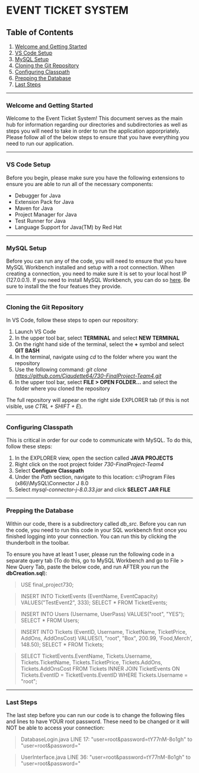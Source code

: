 # EVENT TICKET SYSTEM
## Table of Contents
1. [Welcome and Getting Started](#welcome-and-getting-started)
2. [VS Code Setup](#vs-code-setup)
3. [MySQL Setup](#mysql-setup)
4. [Cloning the Git Repository](#cloning-the-git-repository)
5. [Configuring Classpath](#configuring-classpath)
6. [Prepping the Database](#prepping-the-database)
7. [Last Steps](#last-steps)
    
***
### Welcome and Getting Started
Welcome to the Event Ticket System! This document serves as the main hub for information regarding our directories and subdirectories as well as steps you will need to take in order to run the application apporpriately. Please follow all of the below steps to ensure that you have everything you need to run our application. 
    
***
### VS Code Setup
    
Before you begin, please make sure you have the following extensions to ensure you are able to run all of the necessary components: 
    
* Debugger for Java
* Extension Pack for Java
* Maven for Java
* Project Manager for Java
* Test Runner for Java
* Language Support for Java(TM) by Red Hat
    
***   
### MySQL Setup
    
Before you can run any of the code, you will need to ensure that you have MySQL Workbench installed and setup with a root connection. When creating a connection, you need to make sure it is set to your local host IP (127.0.0.1). If you need to install MySQL Workbench, you can do so [here](https://dev.mysql.com/downloads/workbench/). Be sure to install the the four featues they provide.
    
***
### Cloning the Git Repository
    
In VS Code, follow these steps to open our repository:
1. Launch VS Code
2. In the upper tool bar, select **TERMINAL** and select **NEW TERMINAL**
3. On the right hand side of the terminal, select the **+** symbol and select **GIT BASH**
4. In the terminal, navigate using *cd* to the folder where you want the repository
5. Use the following command: *git clone https://github.com/Cjaudette64/730-FinalProject-Team4.git*
6. In the upper tool bar, select **FILE > OPEN FOLDER...** and select the folder where you cloned the repository
    
The full repository will appear on the right side EXPLORER tab (if this is not visible, use *CTRL + SHIFT + E*).
    
***
### Configuring Classpath
    
This is critical in order for our code to communicate with MySQL. To do this, follow these steps:
1. In the EXPLORER view, open the section called **JAVA PROJECTS**
2. Right click on the root project folder *730-FinalProject-Team4*
3. Select **Configure Classpath**
4. Under the *Path* section, navigate to this location: c:\Program Files (x86)\MySQL\Connector J 8.0
5. Select *mysql-connector-j-8.0.33.jar* and click **SELECT JAR FILE**

***
### Prepping the Database
    
Within our code, there is a subdirectory called *db_src*. Before you can run the code, you need to run this code in your SQL workbench first once you finished logging into your connection. You can run this by clicking the thunderbolt in the toolbar.
    
To ensure you have at least 1 user, please run the following code in a separate query tab (To do this, go to MySQL Workbench and go to File > New Query Tab, paste the below code, and run AFTER you run the **dbCreation.sql**):

> USE final_project730;

> INSERT INTO TicketEvents (EventName, EventCapacity) VALUES("TestEvent2", 333);
> SELECT * FROM TicketEvents;

> INSERT INTO Users (Username, UserPass) VALUES("root", "YES");
> SELECT * FROM Users;

> INSERT INTO Tickets (EventID, Username, TicketName, TicketPrice, AddOns, AddOnsCost) VALUES(1, "root", "Box", 200.99, 'Food,Merch', 148.50);
> SELECT * FROM Tickets;

> SELECT TicketEvents.EventName, Tickets.Username, Tickets.TicketName, Tickets.TicketPrice, Tickets.AddOns, Tickets.AddOnsCost
> FROM Tickets
> INNER JOIN TicketEvents ON Tickets.EventID = TicketEvents.EventID
> WHERE Tickets.Username = "root";

***
    
    
### Last Steps
    
The last step before you can run our code is to change the following files and lines to have YOUR root password. These need to be changed or it will NOT be able to access your connection:
    
> DatabaseLogin.java      LINE 17: "user=root&password=tY77nM-8o1gh" to "user=root&password=<!YOUR PASSWORD HERE!>"

> UserInterface.java      LINE 36: "user=root&password=tY77nM-8o1gh" to "user=root&password=<!YOUR PASSWORD HERE!>"

